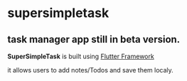 # supersimpletask
## task manager app still in beta version.

<b> SuperSimpleTask</b> is built using [Flutter Framework](https://flutter.dev)

it allows users to add notes/Todos and save them localy. 
